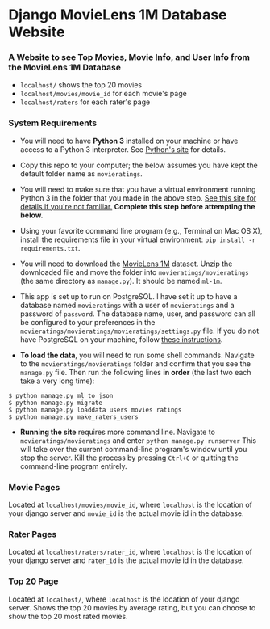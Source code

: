 # Django MovieLens 1M Database Website

### A Website to see Top Movies, Movie Info, and User Info from the MovieLens 1M Database

* `localhost/` shows the top 20 movies
* `localhost/movies/movie_id` for each movie's page
* `localhost/raters` for each rater's page

### System Requirements

* You will need to have **Python&nbsp;3** installed on your machine or have access to a Python&nbsp;3 interpreter. See [Python's site](https://www.python.org/) for details.

* Copy this repo to your computer; the below assumes you have kept the default folder name as `movieratings`.

* You will need to make sure that you have a virtual environment running Python&nbsp;3 in the folder that you made in the above step. [See this site for details if you're not familiar.](http://docs.python-guide.org/en/latest/dev/virtualenvs/) **Complete this step before attempting the below.**

* Using your favorite command line program (e.g., Terminal on Mac&nbsp;OS&nbsp;X), install the requirements file in your virtual environment: `pip install -r requirements.txt`.

* You will need to download the [MovieLens 1M](http://files.grouplens.org/datasets/movielens/ml-1m.zip) dataset. Unzip the downloaded file and move the folder into `movieratings/movieratings` (the same directory as `manage.py`). It should be named `ml-1m`.

* This app is set up to run on PostgreSQL. I have set it up to have a database named `movieratings` with a user of `movieratings` and a password of `password`. The database name, user, and password can all be configured to your preferences in the `movieratings/movieratings/movieratings/settings.py` file. If you do not have PostgreSQL on your machine, follow [these instructions](https://github.com/tiyd-python-2015-08/course-resources/blob/master/week7/PostgreSQL-and-Django.md).

* **To load the data**, you will need to run some shell commands. Navigate to the `movieratings/movieratings` folder and confirm that you see the `manage.py` file. Then run the following lines **in order** (the last two each take a very long time):
```
$ python manage.py ml_to_json
$ python manage.py migrate
$ python manage.py loaddata users movies ratings
$ python manage.py make_raters_users
```

* **Running the site** requires more command line. Navigate to `movieratings/movieratings` and enter `python manage.py runserver` This will take over the current command-line program's window until you stop the server. Kill the process by pressing `Ctrl+C` or quitting the command-line program entirely.

### Movie Pages
Located at `localhost/movies/movie_id`, where `localhost` is the location of your django server and `movie_id` is the actual movie id in the database.

### Rater Pages
Located at `localhost/raters/rater_id`, where `localhost` is the location of your django server and `rater_id` is the actual movie id in the database.

### Top 20 Page
Located at `localhost/`, where `localhost` is the location of your django server. Shows the top 20 movies by average rating, but you can choose to show the top 20 most rated movies.
